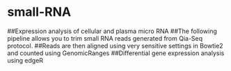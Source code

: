 # small-RNA
##Expression analysis of cellular and plasma micro RNA
##The following pipeline allows you to trim small RNA reads generated from Qia-Seq protocol.
##Reads are then aligned using very sensitive settings in Bowtie2 and counted using GenomicRanges
##Differential gene expression analysis using edgeR

